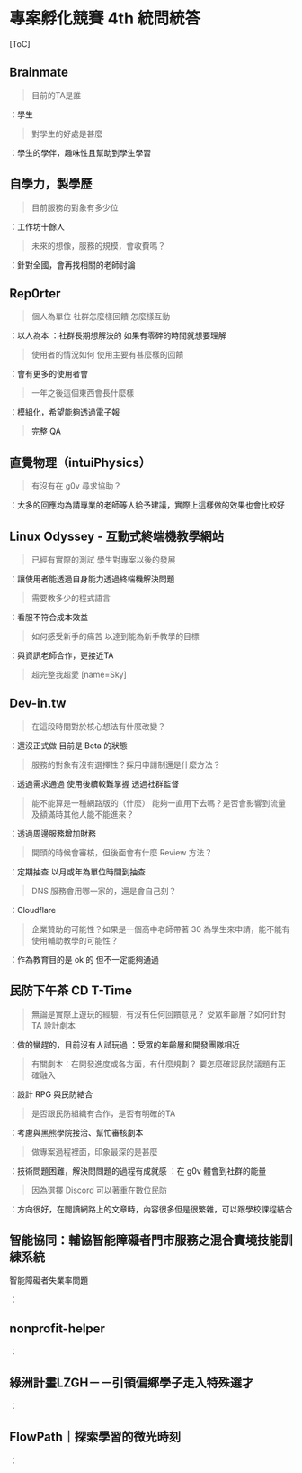 # 專案孵化競賽 4th 統問統答

[ToC]

## Brainmate

> 目前的TA是誰

：學生

> 對學生的好處是甚麼 

：學生的學伴，趣味性且幫助到學生學習

## 自學力，製學歷

> 目前服務的對象有多少位

：工作坊十餘人

> 未來的想像，服務的規模，會收費嗎？

：針對全國，會再找相關的老師討論


## Rep0rter

> 個人為單位 社群怎麼樣回饋 怎麼樣互動

：以人為本
：社群長期想解決的 如果有零碎的時間就想要理解

> 使用者的情況如何 使用主要有甚麼樣的回饋

：會有更多的使用者會

> 一年之後這個東西會長什麼樣

：模組化，希望能夠透過電子報

> [完整 QA](https://g0v.hackmd.io/qIcOHVlYSdaPzkpgiU_ttQ?both)

## 直覺物理（intuiPhysics）

> 有沒有在 g0v 尋求協助？

：大多的回應均為請專業的老師等人給予建議，實際上這樣做的效果也會比較好

## Linux Odyssey - 互動式終端機教學網站

> 已經有實際的測試 學生對專案以後的發展

：讓使用者能透過自身能力透過終端機解決問題

> 需要教多少的程式語言

：看服不符合成本效益 
> 如何感受新手的痛苦 以達到能為新手教學的目標

：與資訊老師合作，更接近TA

> 超完整我超愛 [name=Sky]

## Dev-in.tw

> 在這段時間對於核心想法有什麼改變？

：還沒正式做 目前是 Beta 的狀態
> 服務的對象有沒有選擇性？採用申請制還是什麼方法？

：透過需求通過 使用後續較難掌握 透過社群監督

> 能不能算是一種網路版的（什麼）
> 能夠一直用下去嗎？是否會影響到流量及額滿時其他人能不能進來？

：透過周邊服務增加財務

> 開頭的時候會審核，但後面會有什麼 Review 方法？

：定期抽查 以月或年為單位時間到抽查

> DNS 服務會用哪一家的，還是會自己刻？

：Cloudflare

> 企業贊助的可能性？如果是一個高中老師帶著 30 為學生來申請，能不能有使用輔助教學的可能性？

：作為教育目的是 ok 的 但不一定能夠通過

## 民防下午茶 CD T-Time

> 無論是實際上遊玩的經驗，有沒有任何回饋意見？
> 受眾年齡層？如何針對 TA 設計劇本

：做的蠻趕的，目前沒有人試玩過
：受眾的年齡層和開發團隊相近

> 有關劇本：在開發進度或各方面，有什麼規劃？
> 要怎麼確認民防議題有正確融入

：設計 RPG 與民防結合

> 是否跟民防組織有合作，是否有明確的TA

：考慮與黑熊學院接洽、幫忙審核劇本

> 做專案過程裡面，印象最深的是甚麼

：技術問題困難，解決問問題的過程有成就感
：在 g0v 體會到社群的能量

> 因為選擇 Discord 可以著重在數位民防

：方向很好，在閱讀網路上的文章時，內容很多但是很繁雜，可以跟學校課程結合

## 智能協同：輔協智能障礙者門市服務之混合實境技能訓練系統

智能障礙者失業率問題

> 

：


## nonprofit-helper

>

：

## 綠洲計畫LZGH－－引領偏鄉學子走入特殊選才

>

：

## FlowPath｜探索學習的微光時刻

>

：